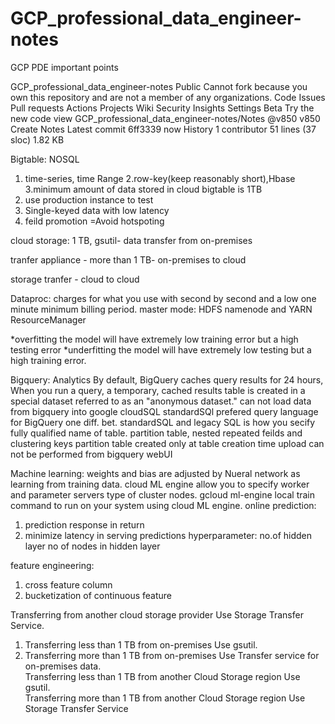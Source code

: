 # GCP_professional_data_engineer-notes
GCP PDE important points

GCP_professional_data_engineer-notes
Public
Cannot fork because you own this repository and are not a member of any organizations.
Code
Issues
Pull requests
Actions
Projects
Wiki
Security
Insights
Settings
Beta Try the new code view
GCP_professional_data_engineer-notes/Notes
@v850
v850 Create Notes
Latest commit 6ff3339 now
 History
 1 contributor
51 lines (37 sloc)  1.82 KB
 

Bigtable: NOSQL
  1. time-series, time Range
  2.row-key(keep reasonably short),Hbase
  3.minimum amount of data stored in cloud bigtable is 1TB
  4. use production instance to test
  5. Single-keyed data with low latency
  6. feild promotion =Avoid hotspoting
  
  
cloud storage: 1 TB, gsutil- data transfer from on-premises

tranfer appliance - more than 1 TB- on-premises to cloud

storage tranfer - cloud to cloud

Dataproc: charges for what you use with second by second and a low one minute minimum billing period.
  master mode: HDFS namenode and YARN ResourceManager
  
  *overfitting the model will have extremely low training error but a high testing error
  *underfitting the model will have extremely low testing but a high training error.
  
  Bigquery: Analytics
  By default, BigQuery caches query results for 24 hours,
  When you run a query, a temporary, cached results table is created in a special dataset referred to as an "anonymous dataset."
  can not load data from bigquery into google cloudSQL
  standardSQl prefered query language for BigQuery
  one diff. bet. standardSQL and legacy SQL is how you secify fully qualified name of table.
  partition table, nested repeated feilds and clustering keys
  partition table created only at table creation time
  upload can not be performed from bigquery webUI
  
Machine learning:
weights and bias are adjusted by Nueral network as learning from training data.
cloud ML engine allow you to specify worker and parameter servers type of cluster nodes.
gcloud ml-engine local train 
  command to run on your system using cloud ML engine.
online prediction:
  1. prediction response in return
  2. minimize latency in serving predictions
hyperparameter:
no.of hidden layer
no of nodes in hidden layer

feature engineering:
1. cross feature column
2. bucketization of continuous feature

  
Transferring from another cloud storage provider Use Storage Transfer Service.</br>
1. Transferring less than 1 TB from on-premises Use gsutil. </br>
2. Transferring more than 1 TB from on-premises Use Transfer service for on-premises data. </br>
Transferring less than 1 TB from another Cloud Storage region Use gsutil. </br>
Transferring more than 1 TB from another Cloud Storage region Use Storage Transfer Service </br> 
  
  
